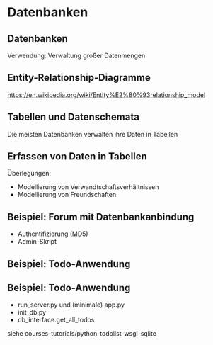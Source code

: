 # Datenbanken

## Datenbanken

Verwendung: Verwaltung großer Datenmengen

## Entity-Relationship-Diagramme

https://en.wikipedia.org/wiki/Entity%E2%80%93relationship_model

## Tabellen und Datenschemata

Die meisten Datenbanken verwalten ihre Daten in Tabellen

## Erfassen von Daten in Tabellen

Überlegungen:

- Modellierung von Verwandtschaftsverhältnissen
- Modellierung von Freundschaften

## Beispiel: Forum mit Datenbankanbindung

- Authentifizierung (MD5)
- Admin-Skript

## Beispiel: Todo-Anwendung

## Beispiel: Todo-Anwendung

- run_server.py und (minimale) app.py
- init_db.py
- db_interface.get_all_todos

siehe courses-tutorials/python-todolist-wsgi-sqlite
